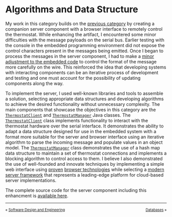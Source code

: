 # Algorithms and Data Structure
My work in this category builds on the [previous category](../software-design-and-engineering) by creating a companion server component with a browser interface to remotely control the thermostat. While enhancing the artifact, I encountered some minor difficulties with the message payloads on the serial bus. Earlier testing with the console in the embedded programming environment did not expose the control characters present in the messages being emitted. Once I began to process the messages in the server component, I had to make a [minor adjustment to the embedded code](https://github.com/erik-mattheis-snhu/thermostat/commit/88bf2a56a947a88020134fe16791fd3a93d98f98#diff-0c35c7b82f65206df4bee94a5679d0060cc02dd7fdc104f070fc1b2546595745) to control the format of the message more carefully on the wire. This reinforced the idea that developing systems with interacting components can be an iterative process of development and testing and one must account for the possibility of updating components along the way.

To implement the server, I used well-known libraries and tools to assemble a solution, selecting appropriate data structures and developing algorithms to achieve the desired functionality without unnecessary complexity. The main components that showcase the objectives in this category are the [`ThermostatClient`](https://github.com/erik-mattheis-snhu/thermostat-server/blob/main/src/main/java/edu/snhu/erik/mattheis/thermostat/comm/ThermostatClient.java) and [`ThermostatManager`](https://github.com/erik-mattheis-snhu/thermostat-server/blob/main/src/main/java/edu/snhu/erik/mattheis/thermostat/comm/ThermostatManager.java) Java classes. The [`ThermostatClient`](https://github.com/erik-mattheis-snhu/thermostat-server/blob/main/src/main/java/edu/snhu/erik/mattheis/thermostat/comm/ThermostatClient.java) class implements functionality to interact with the thermostat hardware over the serial interface. It demonstrates the ability to adapt a data structure designed for use in the embedded system with a format more suitable for the server and browser interface using an iterative algorithm to parse the incoming message and populate values in an object model. The [`ThermostatManager`](https://github.com/erik-mattheis-snhu/thermostat-server/blob/main/src/main/java/edu/snhu/erik/mattheis/thermostat/comm/ThermostatManager.java) class demonstrates the use of a hash map data structure to maintain a set of thermostat connections and implements a blocking algorithm to control access to them. I believe I also demonstrated the use of well-founded and innovate techniques by implementing a simple web interface using [proven](https://jquery.com) [browser technologies](https://getbootstrap.com) while selecting a [modern server framework](https://quarkus.io) that represents a leading-edge platform for cloud-based server implementations.

The complete source code for the server component including this enhancment is [available here](https://github.com/erik-mattheis-snhu/thermostat-server).

<hr />
<p align="center">
<span style="font-size: 80%; float: left; padding-bottom: 1em;">« <a href="../software-design-and-engineering">Software Design and Engineering</a> &nbsp;</span>
<span style="font-size: 80%; float: right; padding-bottom: 1em;">&nbsp; <a href="../databases">Databases</a> »</span>
</p>
